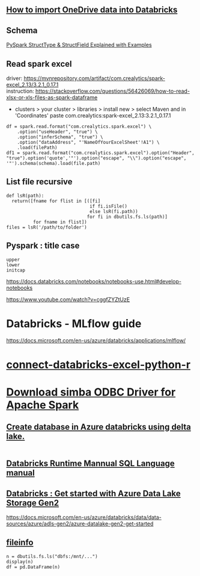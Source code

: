 ## [How to import OneDrive data into Databricks](https://www.cdata.com/kb/tech/onedrive-jdbc-azure-databricks.rst)  

## Schema
[PySpark StructType & StructField Explained with Examples](https://sparkbyexamples.com/pyspark/pyspark-structtype-and-structfield/)


## Read spark excel
driver: https://mvnrepository.com/artifact/com.crealytics/spark-excel_2.13/3.2.1_0.17.1  
instruction: https://stackoverflow.com/questions/56426069/how-to-read-xlsx-or-xls-files-as-spark-dataframe
- clusters > your cluster > libraries > install new > select Maven and in 'Coordinates' paste com.crealytics:spark-excel_2.13:3.2.1_0.17.1

```
df = spark.read.format("com.crealytics.spark.excel") \
    .option("useHeader", "true") \
    .option("inferSchema", "true") \
    .option("dataAddress", "'NameOfYourExcelSheet'!A1") \
    .load(filePath)
df1 = spark.read.format("com.crealytics.spark.excel").option("Header", "true").option('quote','"').option("escape", "\\").option("escape", '"').schema(schema).load(file.path)
```

## List file recursive

```
def lsR(path):
  return([fname for flist in [([fi] 
                               if fi.isFile() 
                               else lsR(fi.path)) 
                              for fi in dbutils.fs.ls(path)] 
          for fname in flist])
files = lsR('/path/to/folder')
```
## Pyspark : title case
```
upper
lower
initcap
```


https://docs.databricks.com/notebooks/notebooks-use.html#develop-notebooks


https://www.youtube.com/watch?v=cggfZYZtUzE

# Databricks - MLflow guide  
https://docs.microsoft.com/en-us/azure/databricks/applications/mlflow/

# [connect-databricks-excel-python-r](https://docs.microsoft.com/en-us/azure/databricks/scenarios/connect-databricks-excel-python-r)
# [Download simba ODBC Driver for Apache Spark](https://downloads.datastax.com/#odbc-jdbc-drivers)

## [Create database in Azure databricks using delta lake. ](https://docs.microsoft.com/en-us/azure/databricks/data/tables)

```

```
## [Databricks Runtime Mannual SQL Language manual](https://docs.microsoft.com/en-us/azure/databricks/spark/latest/spark-sql/language-manual/sql-ref-syntax-ddl-create-function)  
## [Databricks : Get started with Azure Data Lake Storage Gen2](https://docs.microsoft.com/en-us/azure/databricks/data/data-sources/azure/adls-gen2/)  
https://docs.microsoft.com/en-us/azure/databricks/data/data-sources/azure/adls-gen2/azure-datalake-gen2-get-started

## [fileinfo ](https://stackoverflow.com/questions/69391541/databricks-fileinfo-java-lang-classcastexception-com-databricks-backend-daemon)
```
n = dbutils.fs.ls("dbfs:/mnt/...")
display(n)
df = pd.DataFrame(n)
```

